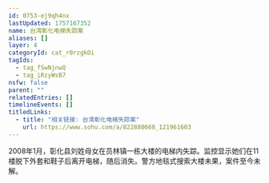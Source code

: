 ```yaml
---
id: 0753-ej9qh4nx
lastUpdated: 1757167352
name: 台湾彰化电梯失踪案
aliases: []
layer: 4
categoryId: cat_r0rzgkOi
tagIds:
  - tag_fSwNjnwQ
  - tag_iRzyWsB7
nsfw: false
parent: ""
relatedEntries: []
timelineEvents: []
titledLinks:
  - title: "相关链接: 台湾彰化电梯失踪案"
    url: https://www.sohu.com/a/822880668_121961603
---
```


2008年1月，彰化县刘姓母女在员林镇一栋大楼的电梯内失踪。监控显示她们在11楼脱下外套和鞋子后离开电梯，随后消失。警方地毯式搜索大楼未果，案件至今未解。